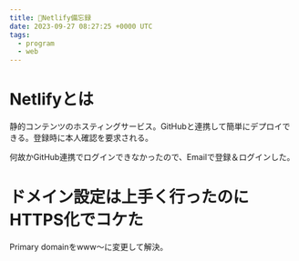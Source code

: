 ```yaml
---
title: 📝Netlify備忘録
date: 2023-09-27 08:27:25 +0000 UTC
tags:
  - program
  - web
---
```


# Netlifyとは
静的コンテンツのホスティングサービス。GitHubと連携して簡単にデプロイできる。登録時に本人確認を要求される。

何故かGitHub連携でログインできなかったので、Emailで登録＆ログインした。

# ドメイン設定は上手く行ったのにHTTPS化でコケた
Primary domainをwww～に変更して解決。
